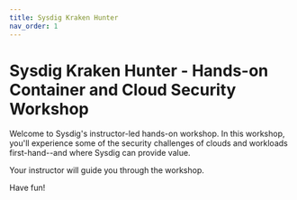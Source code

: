 ```yaml
---
title: Sysdig Kraken Hunter
nav_order: 1
---
```


# Sysdig Kraken Hunter - Hands-on Container and Cloud Security Workshop

Welcome to Sysdig's instructor-led hands-on workshop. In this workshop, you'll experience some of the security challenges of clouds and workloads first-hand--and where Sysdig can provide value.

Your instructor will guide you through the workshop.

Have fun!


